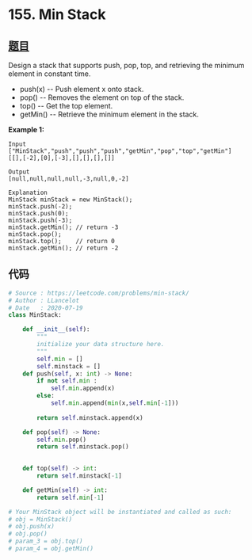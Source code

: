 # 155. Min Stack

## [题目](https://leetcode.com/problems/min-stack/)

Design a stack that supports push, pop, top, and retrieving the minimum element in constant time.

- push(x) -- Push element x onto stack.
- pop() -- Removes the element on top of the stack.
- top() -- Get the top element.
- getMin() -- Retrieve the minimum element in the stack.

 

**Example 1:**

```
Input
["MinStack","push","push","push","getMin","pop","top","getMin"]
[[],[-2],[0],[-3],[],[],[],[]]

Output
[null,null,null,null,-3,null,0,-2]

Explanation
MinStack minStack = new MinStack();
minStack.push(-2);
minStack.push(0);
minStack.push(-3);
minStack.getMin(); // return -3
minStack.pop();
minStack.top();    // return 0
minStack.getMin(); // return -2
```

## 代码
```python
# Source : https://leetcode.com/problems/min-stack/
# Author : LLancelot
# Date   : 2020-07-19
class MinStack:

    def __init__(self):
        """
        initialize your data structure here.
        """
        self.min = []
        self.minstack = []
    def push(self, x: int) -> None:
        if not self.min :
            self.min.append(x)
        else:
            self.min.append(min(x,self.min[-1]))
        
        return self.minstack.append(x)

    def pop(self) -> None:
        self.min.pop()
        return self.minstack.pop()
        

    def top(self) -> int:
        return self.minstack[-1]

    def getMin(self) -> int:
        return self.min[-1]

# Your MinStack object will be instantiated and called as such:
# obj = MinStack()
# obj.push(x)
# obj.pop()
# param_3 = obj.top()
# param_4 = obj.getMin()
```
